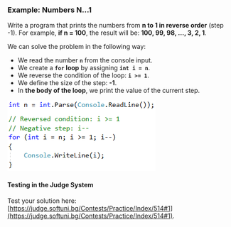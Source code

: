 ### Example: Numbers N...1 

Write a program that prints the numbers from **n to 1 in reverse order** (step -1). For example, **if n = 100**, the result will be: **100, 99, 98, …, 3, 2, 1**.

We can solve the problem in the following way:

  * We read the number **`n`** from the console input.
  * We create a **`for` loop** by assigning **`int i = n`**.
  * We reverse the condition of the loop: **`i >= 1`**.
  * We define the size of the step: **-1**.
  * In **the body of the loop**, we print the value of the current step.

![](/assets/chapter-7-images/02.Numbers-n-to-1-01.png)

#### Testing in the Judge System

Test your solution here: [https://judge.softuni.bg/Contests/Practice/Index/514#1](https://judge.softuni.bg/Contests/Practice/Index/514#1).
